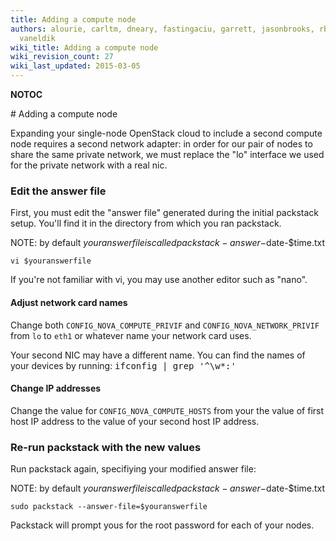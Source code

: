```yaml
---
title: Adding a compute node
authors: alourie, carltm, dneary, fastingaciu, garrett, jasonbrooks, rbowen, sebastian,
  vaneldik
wiki_title: Adding a compute node
wiki_revision_count: 27
wiki_last_updated: 2015-03-05
---
```


__NOTOC__

<div class="bg-boxes bg-boxes-single">
<div class="row">
<div class="offset3 span8 pull-s">
# Adding a compute node

Expanding your single-node OpenStack cloud to include a second compute node requires a second network adapter: in order for our pair of nodes to share the same private network, we must replace the "lo" interface we used for the private network with a real nic.

### Edit the answer file

First, you must edit the "answer file" generated during the initial packstack setup. You'll find it in the directory from which you ran packstack.

NOTE: by default $youranswerfile is called packstack-answer-$date-$time.txt

    vi $youranswerfile

If you're not familiar with vi, you may use another editor such as "nano".

#### Adjust network card names

Change both `CONFIG_NOVA_COMPUTE_PRIVIF` and `CONFIG_NOVA_NETWORK_PRIVIF` from `lo` to `eth1` or whatever name your network card uses.

Your second NIC may have a different name. You can find the names of your devices by running: <kbd>ifconfig | grep '^\\w\*:'</kbd>

#### Change IP addresses

Change the value for `CONFIG_NOVA_COMPUTE_HOSTS` from your the value of first host IP address to the value of your second host IP address.

### Re-run packstack with the new values

Run packstack again, specifiying your modified answer file:

NOTE: by default $youranswerfile is called packstack-answer-$date-$time.txt

    sudo packstack --answer-file=$youranswerfile

Packstack will prompt yous for the root password for each of your nodes.
